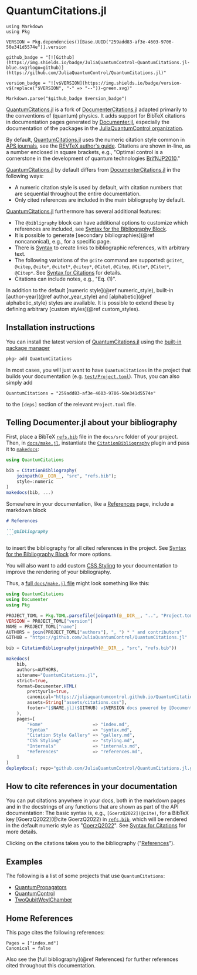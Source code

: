 # QuantumCitations.jl

```@eval
using Markdown
using Pkg

VERSION = Pkg.dependencies()[Base.UUID("259add83-af3e-4603-9706-50e341d5574e")].version

github_badge = "[![Github](https://img.shields.io/badge/JuliaQuantumControl-QuantumCitations.jl-blue.svg?logo=github)](https://github.com/JuliaQuantumControl/QuantumCitations.jl)"

version_badge = "![v$VERSION](https://img.shields.io/badge/version-v$(replace("$VERSION", "-" => "--"))-green.svg)"

Markdown.parse("$github_badge $version_badge")
```

[QuantumCitations.jl](https://github.com/JuliaQuantumControl/QuantumCitations.jl) is a fork of [DocumenterCitations.jl](https://github.com/ali-ramadhan/DocumenterCitations.jl) adapted primarily to the conventions of (quantum) physics. It adds support for BibTeX citations in documentation pages generated by [Documenter.jl](https://github.com/JuliaDocs/Documenter.jl), especially the documentation of the packages in the [JuliaQuantumControl organization](https://github.com/JuliaQuantumControl).

By default, [QuantumCitations.jl](https://github.com/JuliaQuantumControl/QuantumCitations.jl) uses the numeric citation style common in [APS journals](https://journals.aps.org), see the [REVTeX author's guide](https://www.ctan.org/tex-archive/macros/latex/contrib/revtex/auguide). Citations are shown in-line, as a number enclosed in square brackets, e.g., "Optimal control is a cornerstone in the development of quantum technologies [BrifNJP2010](@cite)."

[QuantumCitations.jl](https://github.com/JuliaQuantumControl/QuantumCitations.jl) by default differs from [DocumenterCitations.jl](https://github.com/ali-ramadhan/DocumenterCitations.jl) in the following ways:

* A numeric citation style is used by default, with citation numbers that are sequential throughout the entire documentation.
* Only cited references are included in the main bibliography by default.

[QuantumCitations.jl](https://github.com/JuliaQuantumControl/QuantumCitations.jl) furthermore has several additional features:

* The `@bibligraphy` block can have additional options to customize which references are included, see [Syntax for the Bibliography Block](@ref).
* It is possible to generate [secondary bibliographies](@ref noncanonical), e.g., for a specific page.
* There is [Syntax](@ref) to create links to bibliographic references, with arbitrary text.
* The following variations of the `@cite` command are supported: `@citet`, `@citep`, `@cite*`, `@citet*`, `@citep*`, `@Citet`, `@Citep`, `@Cite*`, `@Citet*`, `@Citep*`.  See [Syntax for Citations](@ref) for details.
* Citations can include notes, e.g., "Eq. (1)".

In addition to the default [numeric style](@ref numeric_style), built-in [author-year](@ref author_year_style) and [alphabetic](@ref alphabetic_style) styles are available. It is possible to extend these by defining arbitrary [custom styles](@ref custom_styles).


## Installation instructions

You can install the latest version of [QuantumCitations.jl](https://github.com/JuliaQuantumControl/QuantumCitations.jl) using the [built-in package manager](https://docs.julialang.org/en/v1/stdlib/Pkg/)

```julia
pkg> add QuantumCitations
```

In most cases, you will just want to have `QuantumCitations` in the project that builds your documentation (e.g. [`test/Project.toml`](https://github.com/JuliaQuantumControl/QuantumCitations.jl/blob/master/test/Project.toml)). Thus, you can also simply add

```
QuantumCitations = "259add83-af3e-4603-9706-50e341d5574e"
```

to the `[deps]` section of the relevant `Project.toml` file.


## Telling Documenter.jl about your bibliography

First, place a BibTeX [`refs.bib`](./refs.bib) file in the `docs/src` folder of your project.  Then, in [`docs/make.jl`](https://github.com/JuliaQuantumControl/QuantumCitations.jl/blob/master/docs/make.jl), instantiate the [`CitationBibliography`](@ref) plugin and pass it to [`makedocs`](https://documenter.juliadocs.org/stable/lib/public/#Documenter.makedocs):

```julia
using QuantumCitations

bib = CitationBibliography(
    joinpath(@__DIR__, "src", "refs.bib");
    style=:numeric
)
makedocs(bib, ...)
```

Somewhere in your documentation, like a [References](@ref) page, include a markdown block

~~~markdown
# References

```@bibliography
```
~~~

to insert the bibliography for all cited references in the project. See [Syntax for the Bibliography Block](@ref) for more options.

You will also want to add custom [CSS Styling](@ref) to your documentation to improve the rendering of your bibliography.

Thus, a [full `docs/make.jl` file](https://github.com/JuliaQuantumControl/QuantumCitations.jl/blob/master/docs/make.jl) might look something like this:

```julia
using QuantumCitations
using Documenter
using Pkg

PROJECT_TOML = Pkg.TOML.parsefile(joinpath(@__DIR__, "..", "Project.toml"))
VERSION = PROJECT_TOML["version"]
NAME = PROJECT_TOML["name"]
AUTHORS = join(PROJECT_TOML["authors"], ", ") * " and contributors"
GITHUB = "https://github.com/JuliaQuantumControl/QuantumCitations.jl"

bib = CitationBibliography(joinpath(@__DIR__, "src", "refs.bib"))

makedocs(
    bib,
    authors=AUTHORS,
    sitename="QuantumCitations.jl",
    strict=true,
    format=Documenter.HTML(
        prettyurls=true,
        canonical="https://juliaquantumcontrol.github.io/QuantumCitations.jl",
        assets=String["assets/citations.css"],
        footer="[$NAME.jl]($GITHUB) v$VERSION docs powered by [Documenter.jl](https://github.com/JuliaDocs/Documenter.jl)."
    ),
    pages=[
        "Home"                   => "index.md",
        "Syntax"                 => "syntax.md",
        "Citation Style Gallery" => "gallery.md",
        "CSS Styling"            => "styling.md",
        "Internals"              => "internals.md",
        "References"             => "references.md",
    ]
)
deploydocs(; repo="github.com/JuliaQuantumControl/QuantumCitations.jl.git")
```


## How to cite references in your documentation

You can put citations anywhere in your docs, both in the markdown pages and in the docstrings of any functions that are shown as part of the API documentation: The basic syntax is, e.g., `[GoerzQ2022](@cite)`, for a BibTeX key [GoerzQ2022](@cite GoerzQ2022) in [`refs.bib`](./refs.bib),  which will be rendered in the default numeric style as "[GoerzQ2022](@cite)".  See [Syntax for Citations](@ref) for more details.

Clicking on the citations takes you to the bibliography ("[References](@ref)").

## Examples

The following is a list of some projects that use `QuantumCitations`:

* [QuantumPropagators](https://juliaquantumcontrol.github.io/QuantumPropagators.jl)
* [QuantumControl](https://juliaquantumcontrol.github.io/QuantumControl.jl/)
* [TwoQubitWeylChamber](https://juliaquantumcontrol.github.io/TwoQubitWeylChamber.jl)

## Home References

This page cites the following references:

```@bibliography
Pages = ["index.md"]
Canonical = false
```

Also see the [full bibliography](@ref References) for further references cited throughout this documentation.
